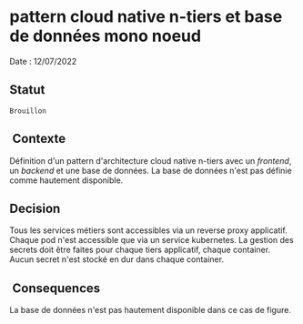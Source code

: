 # pattern cloud native n-tiers et base de données mono noeud

Date : 12/07/2022

## Statut

    Brouillon

##  Contexte

Définition d'un pattern d'architecture cloud native n-tiers avec un *frontend*, un *backend* et une base de données. La base de données n'est pas définie comme hautement disponible.

## Decision

Tous les services métiers sont accessibles via un reverse proxy applicatif. Chaque pod n'est accessible que via un service kubernetes.
La gestion des secrets doit être faites pour chaque tiers applicatif, chaque container. Aucun secret n'est stocké en dur dans chaque container.

##  Consequences

La base de données n'est pas hautement disponible dans ce cas de figure.

